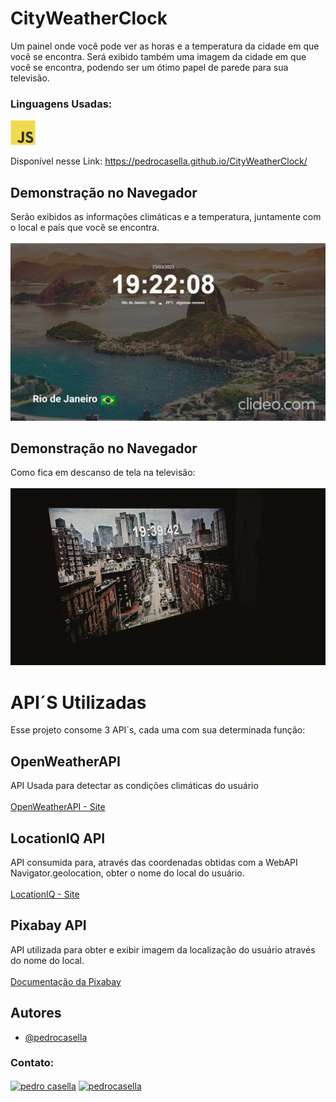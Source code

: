 
# CityWeatherClock

Um painel onde você pode ver as horas e a temperatura da cidade em que você se encontra. Será exibido também uma imagem da cidade em que você se encontra, podendo ser um ótimo papel de parede para sua televisão.


<h3 align="left">Linguagens Usadas:</h3>
<p align="left"> <a href="https://developer.mozilla.org/en-US/docs/Web/JavaScript" target="_blank" rel="noreferrer"> <img src="https://raw.githubusercontent.com/devicons/devicon/master/icons/javascript/javascript-original.svg" alt="javascript" width="40" height="40"/> </a> </p>


Disponível nesse Link: https://pedrocasella.github.io/CityWeatherClock/
## Demonstração no Navegador
Serão exibidos as informações climáticas e a temperatura, juntamente com o local e país que você se encontra.<br><br>
![alt text](https://raw.githubusercontent.com/pedrocasella/CityWeatherClock/main/img/demo.gif)

## Demonstração no Navegador
Como fica em descanso de tela na televisão:<br><br>
![alt text](https://raw.githubusercontent.com/pedrocasella/CityWeatherClock/main/img/IMG_20230323_194216.jpg)


# API´S Utilizadas

Esse projeto consome 3 API´s, cada uma com sua determinada função:


## OpenWeatherAPI
API Usada para detectar as condições climáticas do usuário<br><br>
[OpenWeatherAPI - Site](https://openweathermap.org/api)

## LocationIQ API
API consumida para, através das coordenadas obtidas com a WebAPI Navigator.geolocation, obter o nome do local do usuário.<br><br>
[LocationIQ - Site](https://locationiq.com/)

## Pixabay API
API utilizada para obter e exibir imagem da localização do usuário através do nome do local.<br><br>
[Documentação da Pixabay](https://pixabay.com/api/docs//)


## Autores

- [@pedrocasella](https://github.com/pedrocasella)

<h3 align="left">Contato:</h3>
<p align="left">
<a href="https://linkedin.com/in/pedrocasella" target="blank"><img align="center" src="https://raw.githubusercontent.com/rahuldkjain/github-profile-readme-generator/master/src/images/icons/Social/linked-in-alt.svg" alt="pedro casella" height="30" width="40" /></a>
<a href="https://instagram.com/pedrocasella_" target="blank"><img align="center" src="https://raw.githubusercontent.com/rahuldkjain/github-profile-readme-generator/master/src/images/icons/Social/instagram.svg" alt="pedrocasella" height="30" width="40" /></a>
</p>

